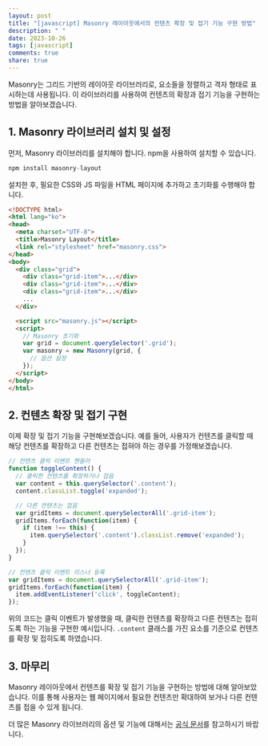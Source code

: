 ```yaml
---
layout: post
title: "[javascript] Masonry 레이아웃에서의 컨텐츠 확장 및 접기 기능 구현 방법"
description: " "
date: 2023-10-26
tags: [javascript]
comments: true
share: true
---
```


Masonry는 그리드 기반의 레이아웃 라이브러리로, 요소들을 정렬하고 격자 형태로 표시하는데 사용됩니다. 이 라이브러리를 사용하여 컨텐츠의 확장과 접기 기능을 구현하는 방법을 알아보겠습니다.

## 1. Masonry 라이브러리 설치 및 설정

먼저, Masonry 라이브러리를 설치해야 합니다. npm을 사용하여 설치할 수 있습니다.

```javascript
npm install masonry-layout
```

설치한 후, 필요한 CSS와 JS 파일을 HTML 페이지에 추가하고 초기화를 수행해야 합니다.

```html
<!DOCTYPE html>
<html lang="ko">
<head>
  <meta charset="UTF-8">
  <title>Masonry Layout</title>
  <link rel="stylesheet" href="masonry.css">
</head>
<body>
  <div class="grid">
    <div class="grid-item">...</div>
    <div class="grid-item">...</div>
    <div class="grid-item">...</div>
    ...
  </div>

  <script src="masonry.js"></script>
  <script>
    // Masonry 초기화
    var grid = document.querySelector('.grid');
    var masonry = new Masonry(grid, {
      // 옵션 설정
    });
  </script>
</body>
</html>
```

## 2. 컨텐츠 확장 및 접기 구현

이제 확장 및 접기 기능을 구현해보겠습니다. 예를 들어, 사용자가 컨텐츠를 클릭할 때 해당 컨텐츠를 확장하고 다른 컨텐츠는 접혀야 하는 경우를 가정해보겠습니다.

```javascript
// 컨텐츠 클릭 이벤트 핸들러
function toggleContent() {
  // 클릭한 컨텐츠를 확장하거나 접음
  var content = this.querySelector('.content');
  content.classList.toggle('expanded');

  // 다른 컨텐츠는 접음
  var gridItems = document.querySelectorAll('.grid-item');
  gridItems.forEach(function(item) {
    if (item !== this) {
      item.querySelector('.content').classList.remove('expanded');
    }
  });
}

// 컨텐츠 클릭 이벤트 리스너 등록
var gridItems = document.querySelectorAll('.grid-item');
gridItems.forEach(function(item) {
  item.addEventListener('click', toggleContent);
});
```

위의 코드는 클릭 이벤트가 발생했을 때, 클릭한 컨텐츠를 확장하고 다른 컨텐츠는 접히도록 하는 기능을 구현한 예시입니다. `.content` 클래스를 가진 요소를 기준으로 컨텐츠를 확장 및 접히도록 하였습니다.

## 3. 마무리

Masonry 레이아웃에서 컨텐츠를 확장 및 접기 기능을 구현하는 방법에 대해 알아보았습니다. 이를 통해 사용자는 웹 페이지에서 필요한 컨텐츠만 확대하여 보거나 다른 컨텐츠를 접을 수 있게 됩니다.

더 많은 Masonry 라이브러리의 옵션 및 기능에 대해서는 [공식 문서](https://masonry.desandro.com/options.html)를 참고하시기 바랍니다.